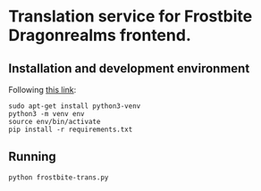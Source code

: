 # Translation service for Frostbite Dragonrealms frontend.

## Installation and development environment

Following [this link](https://cloud.google.com/python/docs/setup#linux):
```
sudo apt-get install python3-venv
python3 -m venv env
source env/bin/activate
pip install -r requirements.txt
```

## Running
```
python frostbite-trans.py
```
